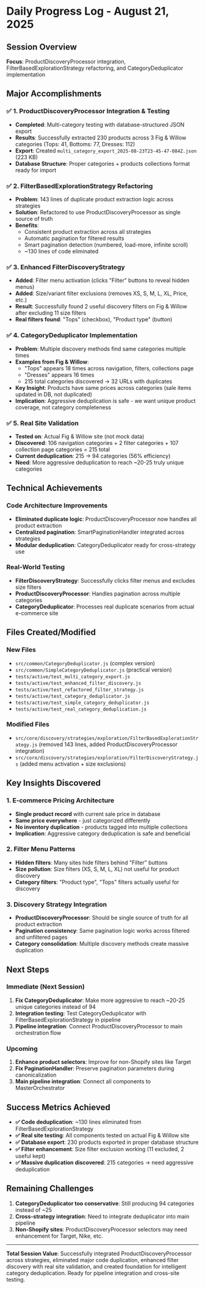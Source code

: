 # Daily Progress Log - August 21, 2025

## Session Overview
**Focus**: ProductDiscoveryProcessor integration, FilterBasedExplorationStrategy refactoring, and CategoryDeduplicator implementation

## Major Accomplishments

### ✅ 1. ProductDiscoveryProcessor Integration & Testing
- **Completed**: Multi-category testing with database-structured JSON export
- **Results**: Successfully extracted 230 products across 3 Fig & Willow categories (Tops: 41, Bottoms: 77, Dresses: 112)
- **Export**: Created `multi_category_export_2025-08-23T23-45-47-084Z.json` (223 KB)
- **Database Structure**: Proper categories + products collections format ready for import

### ✅ 2. FilterBasedExplorationStrategy Refactoring
- **Problem**: 143 lines of duplicate product extraction logic across strategies
- **Solution**: Refactored to use ProductDiscoveryProcessor as single source of truth
- **Benefits**: 
  - Consistent product extraction across all strategies
  - Automatic pagination for filtered results
  - Smart pagination detection (numbered, load-more, infinite scroll)
  - ~130 lines of code eliminated

### ✅ 3. Enhanced FilterDiscoveryStrategy
- **Added**: Filter menu activation (clicks "Filter" buttons to reveal hidden menus)
- **Added**: Size/variant filter exclusions (removes XS, S, M, L, XL, Price, etc.)
- **Result**: Successfully found 2 useful discovery filters on Fig & Willow after excluding 11 size filters
- **Real filters found**: "Tops" (checkbox), "Product type" (button)

### ✅ 4. CategoryDeduplicator Implementation
- **Problem**: Multiple discovery methods find same categories multiple times
- **Examples from Fig & Willow**:
  - "Tops" appears 18 times across navigation, filters, collections page
  - "Dresses" appears 16 times  
  - 215 total categories discovered → 32 URLs with duplicates
- **Key Insight**: Products have same prices across categories (sale items updated in DB, not duplicated)
- **Implication**: Aggressive deduplication is safe - we want unique product coverage, not category completeness

### ✅ 5. Real Site Validation
- **Tested on**: Actual Fig & Willow site (not mock data)
- **Discovered**: 106 navigation categories + 2 filter categories + 107 collection page categories = 215 total
- **Current deduplication**: 215 → 94 categories (56% efficiency)
- **Need**: More aggressive deduplication to reach ~20-25 truly unique categories

## Technical Achievements

### Code Architecture Improvements
- **Eliminated duplicate logic**: ProductDiscoveryProcessor now handles all product extraction
- **Centralized pagination**: SmartPaginationHandler integrated across strategies
- **Modular deduplication**: CategoryDeduplicator ready for cross-strategy use

### Real-World Testing
- **FilterDiscoveryStrategy**: Successfully clicks filter menus and excludes size filters
- **ProductDiscoveryProcessor**: Handles pagination across multiple categories
- **CategoryDeduplicator**: Processes real duplicate scenarios from actual e-commerce site

## Files Created/Modified

### New Files
- `src/common/CategoryDeduplicator.js` (complex version)
- `src/common/SimpleCategoryDeduplicator.js` (practical version)
- `tests/active/test_multi_category_export.js`
- `tests/active/test_enhanced_filter_discovery.js`
- `tests/active/test_refactored_filter_strategy.js`
- `tests/active/test_category_deduplicator.js`
- `tests/active/test_simple_category_deduplicator.js`
- `tests/active/test_real_category_deduplication.js`

### Modified Files
- `src/core/discovery/strategies/exploration/FilterBasedExplorationStrategy.js` (removed 143 lines, added ProductDiscoveryProcessor integration)
- `src/core/discovery/strategies/exploration/FilterDiscoveryStrategy.js` (added menu activation + size exclusions)

## Key Insights Discovered

### 1. E-commerce Pricing Architecture
- **Single product record** with current sale price in database
- **Same price everywhere** - just categorized differently  
- **No inventory duplication** - products tagged into multiple collections
- **Implication**: Aggressive category deduplication is safe and beneficial

### 2. Filter Menu Patterns  
- **Hidden filters**: Many sites hide filters behind "Filter" buttons
- **Size pollution**: Size filters (XS, S, M, L, XL) not useful for product discovery
- **Category filters**: "Product type", "Tops" filters actually useful for discovery

### 3. Discovery Strategy Integration
- **ProductDiscoveryProcessor**: Should be single source of truth for all product extraction
- **Pagination consistency**: Same pagination logic works across filtered and unfiltered pages
- **Category consolidation**: Multiple discovery methods create massive duplication

## Next Steps

### Immediate (Next Session)
1. **Fix CategoryDeduplicator**: Make more aggressive to reach ~20-25 unique categories instead of 94
2. **Integration testing**: Test CategoryDeduplicator with FilterBasedExplorationStrategy in pipeline
3. **Pipeline integration**: Connect ProductDiscoveryProcessor to main orchestration flow

### Upcoming
1. **Enhance product selectors**: Improve for non-Shopify sites like Target
2. **Fix PaginationHandler**: Preserve pagination parameters during canonicalization  
3. **Main pipeline integration**: Connect all components to MasterOrchestrator

## Success Metrics Achieved
- **✅ Code deduplication**: ~130 lines eliminated from FilterBasedExplorationStrategy
- **✅ Real site testing**: All components tested on actual Fig & Willow site
- **✅ Database export**: 230 products exported in proper database structure
- **✅ Filter enhancement**: Size filter exclusion working (11 excluded, 2 useful kept)
- **✅ Massive duplication discovered**: 215 categories → need aggressive deduplication

## Remaining Challenges
1. **CategoryDeduplicator too conservative**: Still producing 94 categories instead of ~25
2. **Cross-strategy integration**: Need to integrate deduplicator into main pipeline
3. **Non-Shopify sites**: ProductDiscoveryProcessor selectors may need enhancement for Target, Nike, etc.

---

**Total Session Value**: Successfully integrated ProductDiscoveryProcessor across strategies, eliminated major code duplication, enhanced filter discovery with real site validation, and created foundation for intelligent category deduplication. Ready for pipeline integration and cross-site testing.